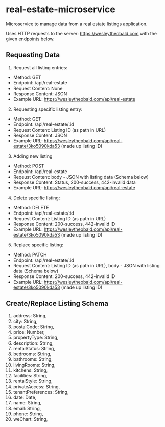 # real-estate-microservice

Microservice to manage data from a real estate listings application.

Uses HTTP requests to the server: https://wesleytheobald.com with the given endpoints below.

## Requesting Data

1. Request all listing entries:
- Method: GET
- Endpoint: /api/real-estate
- Request Content: None
- Response Content: JSON
- Example URL: https://wesleytheobald.com/api/real-estate


2. Requesting specific listing entry:
- Method: GET
- Endpoint: /api/real-estate/:id
- Request Content: Listing ID (as path in URL)
- Response Content: JSON
- Example URL: https://wesleytheobald.com/api/real-estate/3ko5090kda53 (made up listing ID)


3. Adding new listing
- Method: POST
- Endpoint: /api/real-estate
- Reqeust Content: body - JSON with listing data (Schema below)
- Response Content: Status, 200-success, 442-invalid data
- Example URL: https://wesleytheobald.com/api/real-estate


4. Delete specific listing:
- Method: DELETE
- Endpoint: /api/real-estate/:id
- Request Content: Listing ID (as path in URL)
- Response Content: 200-success, 442-invalid ID
- Example URL: https://wesleytheobald.com/api/real-estate/3ko5090kda53 (made up listing ID)


5. Replace specific listing:
- Method: PATCH
- Endpoint: /api/real-estate/:id
- Request Content: Listing ID (as path in URL), body - JSON with listing data (Schema below) 
- Response Content: 200-success, 442-invalid ID
- Example URL: https://wesleytheobald.com/api/real-estate/3ko5090kda53 (made up listing ID)


## Create/Replace Listing Schema
1. address: String,
2. city: String,
3. postalCode: String,
4. price: Number,
5. propertyType: String,
6. description: String,
7. rentalStatus: String,
8. bedrooms: String,
9. bathrooms: String,
10. livingRooms: String,
11. kitchens: String,
12. facilities: String,
13. rentalStyle: String,
14. privateAccess: String,
15. tenantPreferences: String,
16. date: Date,
17. name: String,
18. email: String,
19. phone: String,
20. weChart: String,
